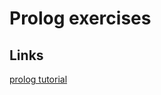 # Prolog exercises

## Links
[prolog tutorial](https://www.doc.gold.ac.uk/~mas02gw/prolog_tutorial/prologpages/facts.html)
